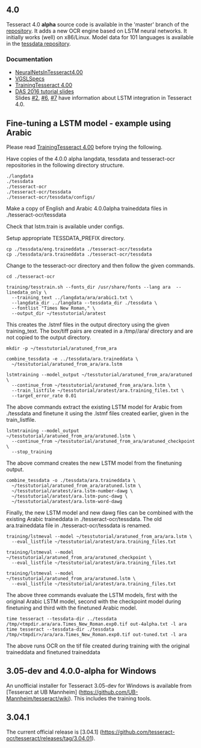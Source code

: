 ## 4.0

Tesseract 4.0 **alpha** source code is available in the 'master' branch of the [repository](https://github.com/tesseract-ocr/tesseract). It adds a new OCR engine based on LSTM neural networks. It initially works (well) on x86/Linux. Model data for 101 languages is available in the [tessdata repository](https://github.com/tesseract-ocr/tessdata).

### Documentation
* [NeuralNetsInTesseract4.00](NeuralNetsInTesseract4.00)
* [VGSLSpecs](https://github.com/tesseract-ocr/tesseract/wiki/VGSLSpecs)
* [TrainingTesseract 4.00](https://github.com/tesseract-ocr/tesseract/wiki/TrainingTesseract-4.00)
* [DAS 2016 tutorial slides](https://github.com/tesseract-ocr/docs/tree/master/das_tutorial2016)  
Slides
[#2](https://github.com/tesseract-ocr/docs/blob/master/das_tutorial2016/2ArchitectureAndDataStructures.pdf),
[#6](https://github.com/tesseract-ocr/docs/blob/master/das_tutorial2016/6ModernizationEfforts.pdf),
[#7](https://github.com/tesseract-ocr/docs/blob/master/das_tutorial2016/7Building%20a%20Multi-Lingual%20OCR%20Engine.pdf)
have information about LSTM integration in Tesseract 4.0.

## Fine-tuning a LSTM model - example using Arabic

Please read [TrainingTesseract 4.00](https://github.com/tesseract-ocr/tesseract/wiki/TrainingTesseract-4.00) before trying the following.

Have copies of the 4.0.0 alpha langdata, tessdata and tesseract-ocr repositories in the following directory structure.

```
./langdata
./tessdata
./tesseract-ocr
./tesseract-ocr/tessdata
./tesseract-ocr/tessdata/configs/
```

Make a copy of English and Arabic 4.0.0alpha traineddata files in ./tesseract-ocr/tessdata

Check that lstm.train is available under configs.

Setup appropriate TESSDATA_PREFIX directory.
```
cp ./tessdata/eng.traineddata ./tesseract-ocr/tessdata
cp ./tessdata/ara.traineddata ./tesseract-ocr/tessdata
```

Change to the tesseract-ocr directory and then follow the given commands.

```
cd ./tesseract-ocr

training/tesstrain.sh --fonts_dir /usr/share/fonts --lang ara  --linedata_only \
  --training_text ../langdata/ara/arabic1.txt \
  --langdata_dir ../langdata --tessdata_dir ./tessdata \
  --fontlist "Times New Roman," \
  --output_dir ~/tesstutorial/aratest
```
This creates the .lstmf files in the output directory using the given training_text. The box/tiff pairs are created in a /tmp/<tmpdir>/ara/ directory and are not copied to the output directory.
```
mkdir -p ~/tesstutorial/aratuned_from_ara 

combine_tessdata -e ../tessdata/ara.traineddata \
  ~/tesstutorial/aratuned_from_ara/ara.lstm
  
lstmtraining --model_output ~/tesstutorial/aratuned_from_ara/aratuned \
  --continue_from ~/tesstutorial/aratuned_from_ara/ara.lstm \
  --train_listfile ~/tesstutorial/aratest/ara.training_files.txt \
  --target_error_rate 0.01 
```

The above commands extract the existing LSTM model for Arabic from ./tessdata and finetune it using the .lstmf files created earlier, given in the train_listfile.
``` 
lstmtraining --model_output ~/tesstutorial/aratuned_from_ara/aratuned.lstm \
  --continue_from ~/tesstutorial/aratuned_from_ara/aratuned_checkpoint \
  --stop_training
```
The above command creates the new LSTM model from the finetuning output.
```
combine_tessdata -o ./tessdata/ara.traineddata \
  ~/tesstutorial/aratuned_from_ara/aratuned.lstm \
  ~/tesstutorial/aratest/ara.lstm-number-dawg \
  ~/tesstutorial/aratest/ara.lstm-punc-dawg \
  ~/tesstutorial/aratest/ara.lstm-word-dawg 
```  
Finally, the new LSTM model and new dawg files can be combined with the existing Arabic traineddata in ./tesseract-ocr/tessdata. The old ara.traineddata file in ./tesseract-ocr/tessdata is renamed.

```
training/lstmeval --model ~/tesstutorial/aratuned_from_ara/ara.lstm \
  --eval_listfile ~/tesstutorial/aratest/ara.training_files.txt  
  
training/lstmeval --model ~/tesstutorial/aratuned_from_ara/aratuned_checkpoint \
  --eval_listfile ~/tesstutorial/aratest/ara.training_files.txt  
  
training/lstmeval --model ~/tesstutorial/aratuned_from_ara/aratuned.lstm \
  --eval_listfile ~/tesstutorial/aratest/ara.training_files.txt  
``` 

The above three commands evaluate the LSTM models, first with the original Arabic LSTM model, second with the checkpoint model during finetuning and third with the finetuned Arabic model.

```
time tesseract --tessdata-dir ../tessdata /tmp/<tmpdir.ara/ara.Times_New_Roman.exp0.tif out-4alpha.txt -l ara
time tesseract --tessdata-dir ./tessdata /tmp/<tmpdir>/ara/ara.Times_New_Roman.exp0.tif out-tuned.txt -l ara  
```

The above runs OCR on the tif file created during training with the original traineddata and finetuned traineddata 

## 3.05-dev and 4.0.0-alpha for Windows

An unofficial installer for Tesseract 3.05-dev for Windows is available from [Tesseract at UB Mannheim] (https://github.com/UB-Mannheim/tesseract/wiki). This includes the training tools.

## 3.04.1

The current official release is [3.04.1] (https://github.com/tesseract-ocr/tesseract/releases/tag/3.04.01).
